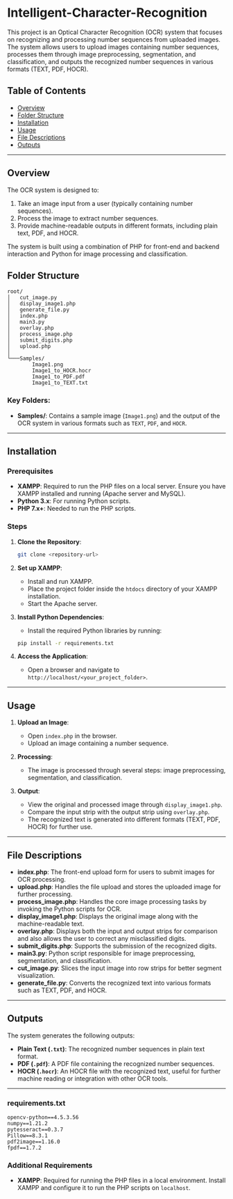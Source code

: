 # Intelligent-Character-Recognition

This project is an Optical Character Recognition (OCR) system that focuses on recognizing and processing number sequences from uploaded images. The system allows users to upload images containing number sequences, processes them through image preprocessing, segmentation, and classification, and outputs the recognized number sequences in various formats (TEXT, PDF, HOCR).

## Table of Contents

- [Overview](#overview)
- [Folder Structure](#folder-structure)
- [Installation](#installation)
- [Usage](#usage)
- [File Descriptions](#file-descriptions)
- [Outputs](#outputs)

---

## Overview

The OCR system is designed to:
1. Take an image input from a user (typically containing number sequences).
2. Process the image to extract number sequences.
3. Provide machine-readable outputs in different formats, including plain text, PDF, and HOCR.

The system is built using a combination of PHP for front-end and backend interaction and Python for image processing and classification.

## Folder Structure

```plaintext
root/
│   cut_image.py
│   display_image1.php
│   generate_file.py
│   index.php
│   main3.py
│   overlay.php
│   process_image.php
│   submit_digits.php
│   upload.php
│
└───Samples/
        Image1.png
        Image1_to_HOCR.hocr
        Image1_to_PDF.pdf
        Image1_to_TEXT.txt
```

### Key Folders:
- **Samples/**: Contains a sample image (`Image1.png`) and the output of the OCR system in various formats such as `TEXT`, `PDF`, and `HOCR`.

---

## Installation

### Prerequisites

- **XAMPP**: Required to run the PHP files on a local server. Ensure you have XAMPP installed and running (Apache server and MySQL).
- **Python 3.x**: For running Python scripts.
- **PHP 7.x+**: Needed to run the PHP scripts.

### Steps

1. **Clone the Repository**: 
    ```bash
    git clone <repository-url>
    ```

2. **Set up XAMPP**:
   - Install and run XAMPP.
   - Place the project folder inside the `htdocs` directory of your XAMPP installation.
   - Start the Apache server.

3. **Install Python Dependencies**:
    - Install the required Python libraries by running:
    ```bash
    pip install -r requirements.txt
    ```

4. **Access the Application**:
   - Open a browser and navigate to `http://localhost/<your_project_folder>`.

---

## Usage

1. **Upload an Image**:
    - Open `index.php` in the browser.
    - Upload an image containing a number sequence.

2. **Processing**:
    - The image is processed through several steps: image preprocessing, segmentation, and classification.

3. **Output**:
    - View the original and processed image through `display_image1.php`.
    - Compare the input strip with the output strip using `overlay.php`.
    - The recognized text is generated into different formats (TEXT, PDF, HOCR) for further use.

---

## File Descriptions

- **index.php**: The front-end upload form for users to submit images for OCR processing.
- **upload.php**: Handles the file upload and stores the uploaded image for further processing.
- **process_image.php**: Handles the core image processing tasks by invoking the Python scripts for OCR.
- **display_image1.php**: Displays the original image along with the machine-readable text.
- **overlay.php**: Displays both the input and output strips for comparison and also allows the user to correct any misclassified digits.
- **submit_digits.php**: Supports the submission of the recognized digits.
- **main3.py**: Python script responsible for image preprocessing, segmentation, and classification.
- **cut_image.py**: Slices the input image into row strips for better segment visualization.
- **generate_file.py**: Converts the recognized text into various formats such as TEXT, PDF, and HOCR.

---

## Outputs

The system generates the following outputs:
- **Plain Text (`.txt`)**: The recognized number sequences in plain text format.
- **PDF (`.pdf`)**: A PDF file containing the recognized number sequences.
- **HOCR (`.hocr`)**: An HOCR file with the recognized text, useful for further machine reading or integration with other OCR tools.


---

### requirements.txt

```
opencv-python==4.5.3.56
numpy==1.21.2
pytesseract==0.3.7
Pillow==8.3.1
pdf2image==1.16.0
fpdf==1.7.2
```

### Additional Requirements

- **XAMPP**: Required for running the PHP files in a local environment. Install XAMPP and configure it to run the PHP scripts on `localhost`.
